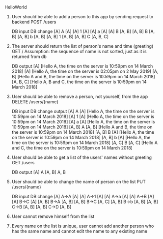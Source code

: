 HelloWorld

1. User should be able to add a person to this app by sending request to backend
   POST /users
   
   DB             input        DB change
   [A]              A           [A]
   [A]              1           [A]
   [A]              a           [A]
   [A]              B           [A, B]
   [A, B]           B           [A, B]
   [A, B]           b           [A, B]
   [A, B]           1           [A, B]
   [A, B]           C           [A, B, C]

2. The server should return the list of person's name and time (greeting)
   GET /
   Assumption: the sequence of name is not sorted, just as it is returned from db

   DB           output
   [A]          [Hello A, the time on the server is 10:59pm on 14 March 2018]
   [A]          [Hello A, the time on the server is 02:05pm on 2 May 2019]
   [A, B]       [Hello A and B, the time on the server is 10:59pm on 14 March 2018]
   [A, B, C]    [Hello A, B and C, the time on the server is 10:59pm on 14 March 2018]

3. User should be able to remove a person, not yourself, from the app
   DELETE /users/{name}
   
   DB             input       DB change     output
   [A]              A           [A]         [Hello A, the time on the server is 10:59pm on 14 March 2018]
   [A]              1           [A]         [Hello A, the time on the server is 10:59pm on 14 March 2018]
   [A]              a           [A]         [Hello A, the time on the server is 10:59pm on 14 March 2018]
   [A, B]           A           [A, B]      [Hello A and B, the time on the server is 10:59pm on 14 March 2018]
   [A, B]           B           [A]         [Hello A, the time on the server is 10:59pm on 14 March 2018]
   [A, B]           b           [A]         [Hello A, the time on the server is 10:59pm on 14 March 2018]
   [A, C]           B           [A, C]      [Hello A and C, the time on the server is 10:59pm on 14 March 2018]
   
4. User should be able to get a list of the users' names without greeting
   GET /users
   
   DB               output
   [A]              A
   [A, B]           A, B
   
5. User should be able to change the name of person on the list
   PUT /users/{name}

   DB               input          DB change
   [A]              A->A           [A]
   [A]              A->1           [A]
   [A]              A->a           [A]
   [A]              A->B           [A]
   [A]              B->C           [A]
   [A, B]           B->A           [A, B]
   [A, B]           B->C           [A, C]
   [A, B]           B->b           [A, B]
   [A, B]           C->B           [A, B]
   [A, B]           C->D           [A, B]

6. User cannot remove himself from the list

7. Every name on the list is unique, user cannot add another person who has the same name and cannot edit the name to any existing name

